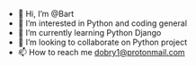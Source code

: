 - 👋 Hi, I’m @Bart
- 👀 I’m interested in Python and coding general
- 🌱 I’m currently learning Python Django
- 💞️ I’m looking to collaborate on Python project
- 📫 How to reach me dobry1@protonmail.com

<!---
bartdob/bartdob is a ✨ special ✨ repository because its `README.md` (this file) appears on your GitHub profile.
You can click the Preview link to take a look at your changes.
--->
